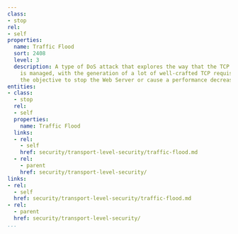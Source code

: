 ```yaml
---
class:
- stop
rel:
- self
properties:
  name: Traffic Flood
  sort: 2408
  level: 3
  description: A type of DoS attack that explores the way that the TCP connection
    is managed, with the generation of a lot of well-crafted TCP requisitions, with
    the objective to stop the Web Server or cause a performance decrease.
entities:
- class:
  - stop
  rel:
  - self
  properties:
    name: Traffic Flood
  links:
  - rel:
    - self
    href: security/transport-level-security/traffic-flood.md
  - rel:
    - parent
    href: security/transport-level-security/
links:
- rel:
  - self
  href: security/transport-level-security/traffic-flood.md
- rel:
  - parent
  href: security/transport-level-security/
...
```

